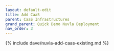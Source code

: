 ```yaml
---
layout: default-edit
title: Add CaaS
parent: CaaS Infrastructures
grand_parent: Quick Demo Nuvla Deployment
nav_order: 3
---
```


{% include dave/nuvla-add-caas-existing.md %}
